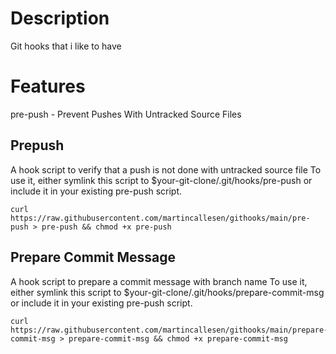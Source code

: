# Description
Git hooks that i like to have

# Features
pre-push - Prevent Pushes With Untracked Source Files

## Prepush
A hook script to verify that a push is not done with untracked source file
To use it, either symlink this script to $your-git-clone/.git/hooks/pre-push
or include it in your existing pre-push script.
```
curl https://raw.githubusercontent.com/martincallesen/githooks/main/pre-push > pre-push && chmod +x pre-push
```

## Prepare Commit Message
A hook script to prepare a commit message with branch name
To use it, either symlink this script to $your-git-clone/.git/hooks/prepare-commit-msg
or include it in your existing pre-push script.
```
curl https://raw.githubusercontent.com/martincallesen/githooks/main/prepare-commit-msg > prepare-commit-msg && chmod +x prepare-commit-msg
```
